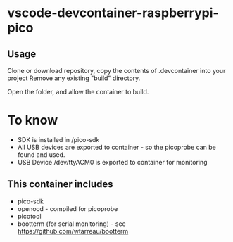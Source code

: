 # vscode-devcontainer-raspberrypi-pico

## Usage

Clone or download repository, copy the contents of .devcontainer into your project
Remove any existing "build" directory.

Open the folder, and allow the container to build.

# To know
* SDK is installed in /pico-sdk
* All USB devices are exported to container - so the picoprobe can be found and used.
* USB Device /dev/ttyACM0 is exported to container for monitoring

## This container includes
* pico-sdk
* openocd - compiled for picoprobe
* picotool
* bootterm (for serial monitoring) - see https://github.com/wtarreau/bootterm

